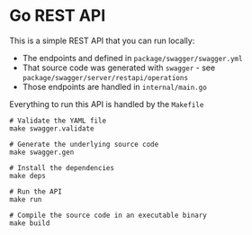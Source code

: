 # Go REST API

This is a simple REST API that you can run locally:

* The endpoints and defined in `package/swagger/swagger.yml`
* That source code was generated with `swagger` - see `package/swagger/server/restapi/operations`
* Those endpoints are handled in `internal/main.go`

Everything to run this API is handled by the `Makefile`

```
# Validate the YAML file
make swagger.validate

# Generate the underlying source code
make swagger.gen

# Install the dependencies
make deps

# Run the API
make run

# Compile the source code in an executable binary
make build
```